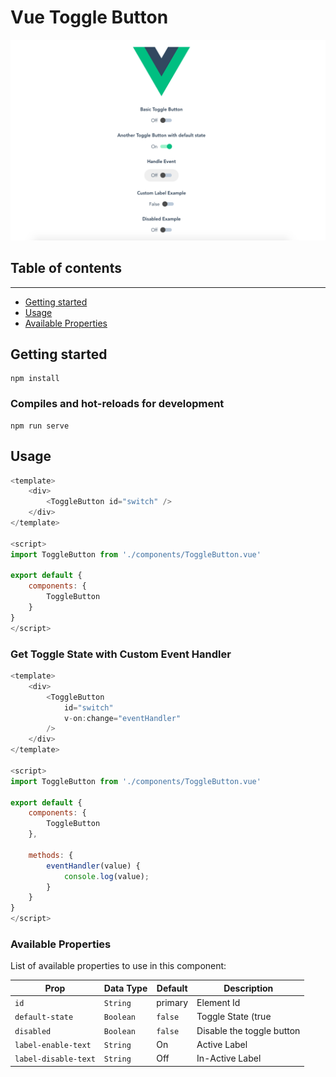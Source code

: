 # Vue Toggle Button

![Vue Toggle Button](./screenshot.png?raw=true "Vue Toggle Button")

## Table of contents
---
- [Getting started](#getting-started)
- [Usage](#usage)
- [Available Properties](#available-properties)

## Getting started

```
npm install
```

### Compiles and hot-reloads for development
```
npm run serve
```

## Usage
```js
<template>
    <div>
        <ToggleButton id="switch" />
    </div>
</template>

<script>
import ToggleButton from './components/ToggleButton.vue'

export default {
    components: {
        ToggleButton
    }
}
</script>
```

### Get Toggle State with Custom Event Handler
```js
<template>
    <div>
        <ToggleButton 
            id="switch"
            v-on:change="eventHandler"
        />
    </div>
</template>

<script>
import ToggleButton from './components/ToggleButton.vue'

export default {
    components: {
        ToggleButton
    },

    methods: {
        eventHandler(value) {
            console.log(value);
        }
    }
}
</script>
```

### Available Properties

List of available properties to use in this component:

Prop            | Data Type         | Default           | Description
--------------- |------------------ |------------------ |--------------
`id`            | `String`          | primary           | Element Id
`default-state`  | `Boolean`         | `false`           | Toggle State (true | false)
`disabled`      | `Boolean`         | `false`           | Disable the toggle button
`label-enable-text`   | `String`          | On                | Active Label
`label-disable-text`    | `String`          | Off               | In-Active Label

